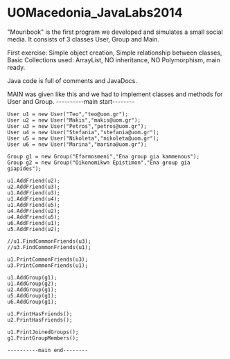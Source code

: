 # UOMacedonia_JavaLabs2014

"Mouribook" is the first program we developed and simulates a small social media.
It consists of 3 classes User, Group and Main.

First exercise:
Simple object creation,
Simple relationship between classes,
Basic Collections used: ArrayList<customObject>,
NO inheritance, NO Polymorphism,
main ready.

Java code is full of comments and JavaDocs.


MAIN was given like this and we had to implement classes and methods for User and Group.
	----------main start--------

	User u1 = new User("Teo","teo@uom.gr");
	User u2 = new User("Makis","makis@uom.gr");
	User u3 = new User("Petros","petros@uom.gr");
	User u4 = new User("Stefania","stefania@uom.gr");
	User u5 = new User("Nikoleta","nikoleta@uom.gr");
	User u6 = new User("Marina","marina@uom.gr");
		
	Group g1 = new Group("Efarmosmeni","Ena group gia kammenous");
	Group g2 = new Group("Oikonomikwn Epistimon","Ena group gia giapides");
		
	u1.AddFriend(u2);
	u2.AddFriend(u3);
	u1.AddFriend(u3);
	u1.AddFriend(u4);
	u1.AddFriend(u5);
	u4.AddFriend(u2);
	u4.AddFriend(u5);
	u6.AddFriend(u1);
	u5.AddFriend(u2);
		
	//u1.FindCommonFriends(u3);
	//u3.FindCommonFriends(u1);
				
	u1.PrintCommonFriends(u3);
	u3.PrintCommonFriends(u1);
		
	u1.AddGroup(g1);
	u1.AddGroup(g2);
	u2.AddGroup(g1);
	u5.AddGroup(g1);
	u6.AddGroup(g1);

	u1.PrintHasFriends();
	u2.PrintHasFriends();

	u1.PrintJoinedGroups();
	g1.PrintGroupMembers();

	----------main end--------


